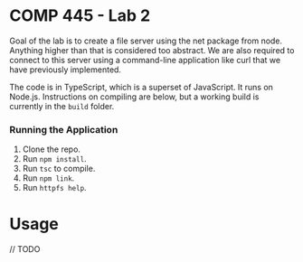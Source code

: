 # COMP 445 - Lab 2

Goal of the lab is to create a file server using the net package from node. Anything higher than that is considered too abstract. We are also required to connect to this server using a command-line application like curl that we have previously implemented.


The code is in TypeScript, which is a superset of JavaScript. It runs on Node.js. Instructions on compiling are below, but a working build is currently in the `build` folder.

### Running the Application

1. Clone the repo.
2. Run `npm install`.
1. Run `tsc` to compile.
1. Run `npm link`.
2. Run `httpfs help`.

# Usage

// TODO
